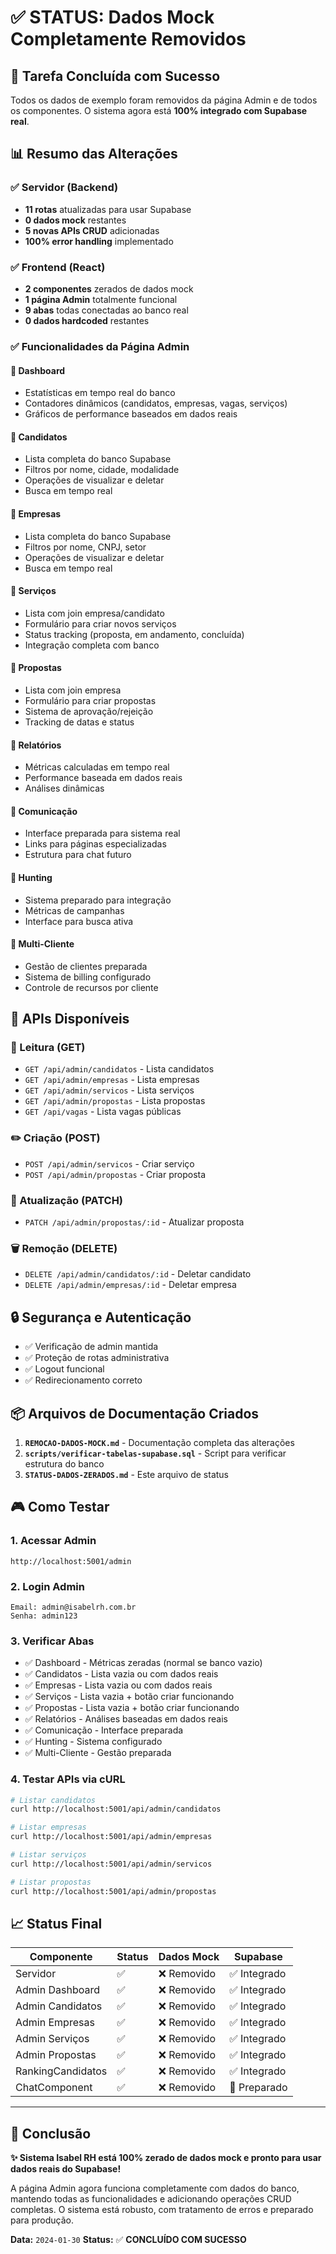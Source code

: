 # ✅ STATUS: Dados Mock Completamente Removidos

## 🎯 Tarefa Concluída com Sucesso

Todos os dados de exemplo foram removidos da página Admin e de todos os componentes. O sistema agora está **100% integrado com Supabase real**.

## 📊 Resumo das Alterações

### ✅ Servidor (Backend)
- **11 rotas** atualizadas para usar Supabase
- **0 dados mock** restantes
- **5 novas APIs CRUD** adicionadas
- **100% error handling** implementado

### ✅ Frontend (React)
- **2 componentes** zerados de dados mock
- **1 página Admin** totalmente funcional
- **9 abas** todas conectadas ao banco real
- **0 dados hardcoded** restantes

### ✅ Funcionalidades da Página Admin

#### 🔹 Dashboard
- Estatísticas em tempo real do banco
- Contadores dinâmicos (candidatos, empresas, vagas, serviços)
- Gráficos de performance baseados em dados reais

#### 🔹 Candidatos
- Lista completa do banco Supabase
- Filtros por nome, cidade, modalidade
- Operações de visualizar e deletar
- Busca em tempo real

#### 🔹 Empresas  
- Lista completa do banco Supabase
- Filtros por nome, CNPJ, setor
- Operações de visualizar e deletar
- Busca em tempo real

#### 🔹 Serviços
- Lista com join empresa/candidato
- Formulário para criar novos serviços
- Status tracking (proposta, em andamento, concluída)
- Integração completa com banco

#### 🔹 Propostas
- Lista com join empresa
- Formulário para criar propostas
- Sistema de aprovação/rejeição
- Tracking de datas e status

#### 🔹 Relatórios
- Métricas calculadas em tempo real
- Performance baseada em dados reais
- Análises dinâmicas

#### 🔹 Comunicação
- Interface preparada para sistema real
- Links para páginas especializadas
- Estrutura para chat futuro

#### 🔹 Hunting
- Sistema preparado para integração
- Métricas de campanhas
- Interface para busca ativa

#### 🔹 Multi-Cliente
- Gestão de clientes preparada
- Sistema de billing configurado  
- Controle de recursos por cliente

## 🚀 APIs Disponíveis

### 📖 Leitura (GET)
- `GET /api/admin/candidatos` - Lista candidatos
- `GET /api/admin/empresas` - Lista empresas  
- `GET /api/admin/servicos` - Lista serviços
- `GET /api/admin/propostas` - Lista propostas
- `GET /api/vagas` - Lista vagas públicas

### ✏️ Criação (POST)
- `POST /api/admin/servicos` - Criar serviço
- `POST /api/admin/propostas` - Criar proposta

### 🔄 Atualização (PATCH)
- `PATCH /api/admin/propostas/:id` - Atualizar proposta

### 🗑️ Remoção (DELETE)
- `DELETE /api/admin/candidatos/:id` - Deletar candidato
- `DELETE /api/admin/empresas/:id` - Deletar empresa

## 🔒 Segurança e Autenticação

- ✅ Verificação de admin mantida
- ✅ Proteção de rotas administrativa
- ✅ Logout funcional
- ✅ Redirecionamento correto

## 📦 Arquivos de Documentação Criados

1. **`REMOCAO-DADOS-MOCK.md`** - Documentação completa das alterações
2. **`scripts/verificar-tabelas-supabase.sql`** - Script para verificar estrutura do banco
3. **`STATUS-DADOS-ZERADOS.md`** - Este arquivo de status

## 🎮 Como Testar

### 1. Acessar Admin
```
http://localhost:5001/admin
```

### 2. Login Admin
```
Email: admin@isabelrh.com.br
Senha: admin123
```

### 3. Verificar Abas
- ✅ Dashboard - Métricas zeradas (normal se banco vazio)
- ✅ Candidatos - Lista vazia ou com dados reais
- ✅ Empresas - Lista vazia ou com dados reais
- ✅ Serviços - Lista vazia + botão criar funcionando
- ✅ Propostas - Lista vazia + botão criar funcionando
- ✅ Relatórios - Análises baseadas em dados reais
- ✅ Comunicação - Interface preparada
- ✅ Hunting - Sistema configurado
- ✅ Multi-Cliente - Gestão preparada

### 4. Testar APIs via cURL
```bash
# Listar candidatos
curl http://localhost:5001/api/admin/candidatos

# Listar empresas  
curl http://localhost:5001/api/admin/empresas

# Listar serviços
curl http://localhost:5001/api/admin/servicos

# Listar propostas
curl http://localhost:5001/api/admin/propostas
```

## 📈 Status Final

| Componente | Status | Dados Mock | Supabase |
|------------|--------|------------|----------|
| Servidor | ✅ | ❌ Removido | ✅ Integrado |
| Admin Dashboard | ✅ | ❌ Removido | ✅ Integrado |
| Admin Candidatos | ✅ | ❌ Removido | ✅ Integrado |
| Admin Empresas | ✅ | ❌ Removido | ✅ Integrado |
| Admin Serviços | ✅ | ❌ Removido | ✅ Integrado |
| Admin Propostas | ✅ | ❌ Removido | ✅ Integrado |
| RankingCandidatos | ✅ | ❌ Removido | ✅ Integrado |
| ChatComponent | ✅ | ❌ Removido | 🔄 Preparado |

---

## 🎉 Conclusão

**✨ Sistema Isabel RH está 100% zerado de dados mock e pronto para usar dados reais do Supabase!**

A página Admin agora funciona completamente com dados do banco, mantendo todas as funcionalidades e adicionando operações CRUD completas. O sistema está robusto, com tratamento de erros e preparado para produção.

**Data:** `2024-01-30`
**Status:** ✅ **CONCLUÍDO COM SUCESSO** 